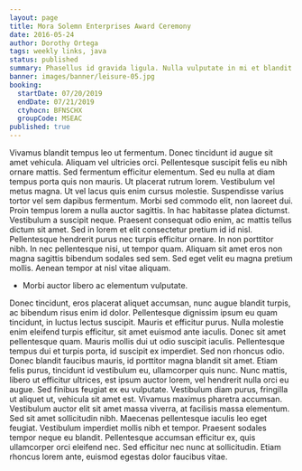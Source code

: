 ```yaml
---
layout: page
title: Mora Solemn Enterprises Award Ceremony
date: 2016-05-24
author: Dorothy Ortega
tags: weekly links, java
status: published
summary: Phasellus id gravida ligula. Nulla vulputate in mi et blandit.
banner: images/banner/leisure-05.jpg
booking:
  startDate: 07/20/2019
  endDate: 07/21/2019
  ctyhocn: BFNSCHX
  groupCode: MSEAC
published: true
---
```

Vivamus blandit tempus leo ut fermentum. Donec tincidunt id augue sit amet vehicula. Aliquam vel ultricies orci. Pellentesque suscipit felis eu nibh ornare mattis. Sed fermentum efficitur elementum. Sed eu nulla at diam tempus porta quis non mauris. Ut placerat rutrum lorem. Vestibulum vel metus magna.
Ut vel lacus quis enim cursus molestie. Suspendisse varius tortor vel sem dapibus fermentum. Morbi sed commodo elit, non laoreet dui. Proin tempus lorem a nulla auctor sagittis. In hac habitasse platea dictumst. Vestibulum a suscipit neque. Praesent consequat odio enim, ac mattis tellus dictum sit amet. Sed in lorem et elit consectetur pretium id id nisl. Pellentesque hendrerit purus nec turpis efficitur ornare. In non porttitor nibh. In nec pellentesque nisi, ut tempor quam. Aliquam sit amet eros non magna sagittis bibendum sodales sed sem. Sed eget velit eu magna pretium mollis. Aenean tempor at nisl vitae aliquam.

* Morbi auctor libero ac elementum vulputate.

Donec tincidunt, eros placerat aliquet accumsan, nunc augue blandit turpis, ac bibendum risus enim id dolor. Pellentesque dignissim ipsum eu quam tincidunt, in luctus lectus suscipit. Mauris et efficitur purus. Nulla molestie enim eleifend turpis efficitur, sit amet euismod ante iaculis. Donec sit amet pellentesque quam. Mauris mollis dui ut odio suscipit iaculis. Pellentesque tempus dui et turpis porta, id suscipit ex imperdiet. Sed non rhoncus odio. Donec blandit faucibus mauris, id porttitor magna blandit sit amet. Etiam felis purus, tincidunt id vestibulum eu, ullamcorper quis nunc. Nunc mattis, libero ut efficitur ultrices, est ipsum auctor lorem, vel hendrerit nulla orci eu augue. Sed finibus feugiat ex eu vulputate. Vestibulum diam purus, fringilla ut aliquet ut, vehicula sit amet est. Vivamus maximus pharetra accumsan. Vestibulum auctor elit sit amet massa viverra, at facilisis massa elementum.
Sed sit amet sollicitudin nibh. Maecenas pellentesque iaculis leo eget feugiat. Vestibulum imperdiet mollis nibh et tempor. Praesent sodales tempor neque eu blandit. Pellentesque accumsan efficitur ex, quis ullamcorper orci eleifend nec. Sed efficitur nec nunc at sollicitudin. Etiam rhoncus lorem ante, euismod egestas dolor faucibus vitae.
